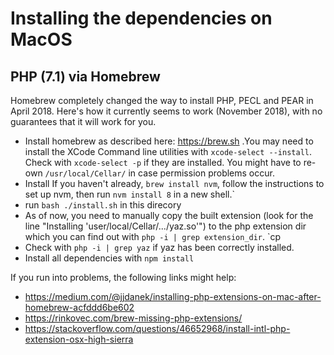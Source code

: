 # Installing the dependencies on MacOS

## PHP (7.1) via Homebrew

Homebrew completely changed the way to install PHP, PECL and PEAR in April 2018. Here's how it currently seems to work
(November 2018), with no guarantees that it will work for you.
  
- Install homebrew as described here: https://brew.sh .You may need to install the XCode Command line utilities 
  with `xcode-select --install`. Check with `xcode-select -p` if they are installed. You might have to re-own 
  `/usr/local/Cellar/` in case permission problems occur.
- Install If you haven't already, `brew install nvm`, follow the instructions to set up nvm, then run `nvm install 8` in
  a new shell.`
- run `bash ./install.sh` in this direcory
- As of now, you need to manually copy the built extension (look for the line "Installing 'user/local/Cellar/.../yaz.so'") 
  to the php extension dir which you can find out with `php -i | grep extension_dir`.
  `cp <install dir> <extension dir>
- Check with `php -i | grep yaz` if yaz has been correctly installed.
- Install all dependencies with `npm install`

If you run into problems, the following links might help:
- https://medium.com/@jjdanek/installing-php-extensions-on-mac-after-homebrew-acfddd6be602
- https://rinkovec.com/brew-missing-php-extensions/
- https://stackoverflow.com/questions/46652968/install-intl-php-extension-osx-high-sierra